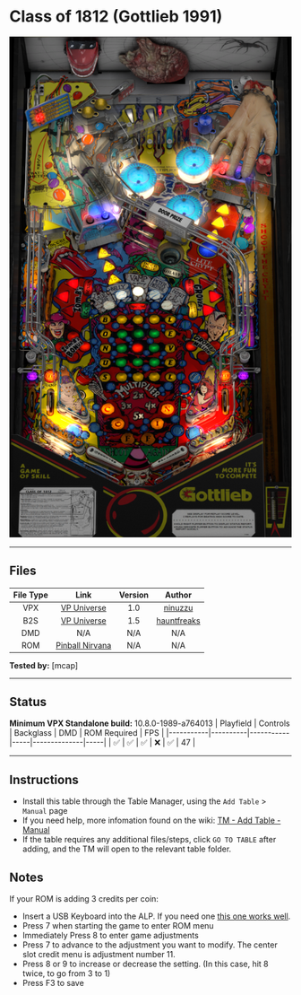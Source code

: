 # Class of 1812 (Gottlieb 1991)

![Table Preview](../../images/vpx-1812.png)

---

## Files
| File Type | Link | Version | Author |
|:---------:|:----:|:-------:|:------:|
| VPX | [VP Universe](https://vpuniverse.com/files/file/5491-class-of-1812/) | 1.0 | [ninuzzu](https://vpuniverse.com/profile/5530-ninuzzu/) |
| B2S | [VP Universe](https://vpuniverse.com/files/file/17846-class-of-1812-gottlieb-1991-b2s/) | 1.5 | [hauntfreaks](https://vpuniverse.com/profile/5216-hauntfreaks/) |
| DMD | N/A | N/A | N/A |
| ROM | [Pinball Nirvana](https://pinballnirvana.com/forums/resources/clas1812.1668/) | N/A | N/A |

**Tested by:** [mcap]

---

## Status 
**Minimum VPX Standalone build:** 10.8.0-1989-a764013
| Playfield | Controls | Backglass | DMD | ROM Required | FPS | 
|-----------|----------|-----------|-----|--------------|-----|
| :white_check_mark: | :white_check_mark: | :white_check_mark: | :x: | :white_check_mark: | 47 |

---

## Instructions

- Install this table through the Table Manager, using the `Add Table` > `Manual` page
- If you need help, more infomation found on the wiki: [TM - Add Table - Manual](https://github.com/LegendsUnchained/vpx-standalone-alp4k/wiki/%5B04%5D-%F0%9F%A7%A1-TM-%E2%80%90-Other-Features#add-table---manual)
- If the table requires any additional files/steps, click `GO TO TABLE` after adding, and the TM will open to the relevant table folder.

## Notes
If your ROM is adding 3 credits per coin:
- Insert a USB Keyboard into the ALP. If you need one [this one works well](https://amzn.to/4fqC1oC).
- Press 7 when starting the game to enter ROM menu
- Immediately Press 8 to enter game adjustments
- Press 7 to advance to the adjustment you want to modify. The center slot credit menu is adjustment number 11. 
- Press 8 or 9 to increase or decrease the setting.  (In this case, hit 8 twice, to go from 3 to 1)
- Press F3 to save

